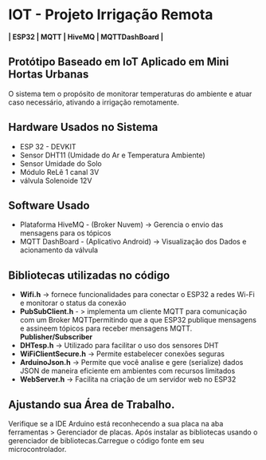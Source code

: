 # IOT - Projeto Irrigação Remota
**| ESP32 | MQTT | HiveMQ | MQTTDashBoard |**

## Protótipo Baseado em IoT Aplicado em Mini Hortas Urbanas
O sistema tem o propósito de monitorar temperaturas do ambiente e atuar caso necessário, ativando a irrigação remotamente. 

## Hardware Usados no Sistema
+ ESP 32 - DEVKIT
+ Sensor DHT11 (Umidade do Ar e Temperatura Ambiente)
+ Sensor Umidade do Solo
+ Módulo ReLê 1 canal 3V
+ válvula Solenoide 12V

## Software Usado 
+ Plataforma HiveMQ - (Broker Nuvem) -> Gerencia o envio das mensagens para os tópicos
+ MQTT DashBoard - (Aplicativo Android) -> Visualização dos Dados e acionamento da válvula

## Bibliotecas utilizadas no código
+ **Wifi.h** -> fornece funcionalidades para conectar o ESP32 a redes Wi-Fi e monitorar o status da conexão
+ **PubSubClient.h** - > implementa um cliente MQTT para comunicação com um Broker MQTTpermitindo que a que ESP32 publique mensagens e assineem tópicos para receber mensagens MQTT. **Publisher/Subscriber**
+ **DHTesp.h** -> Utilizado para facilitar o uso dos sensores DHT
+ **WiFiClientSecure.h** -> Permite estabelecer conexões seguras
+ **ArduinoJson.h** -> Permite que você analise e gere (serialize) dados JSON de maneira eficiente em ambientes com recursos limitados
+ **WebServer.h** -> Facilita na criação de um servidor web no ESP32

## Ajustando sua Área de Trabalho.
Verifique se a IDE Arduino está reconhecendo a sua placa na aba ferramentas > Gerenciador de placas. Após instalar as bibliotecas usando o gerenciador de bibliotecas.Carregue o código fonte em seu microcontrolador.





  



